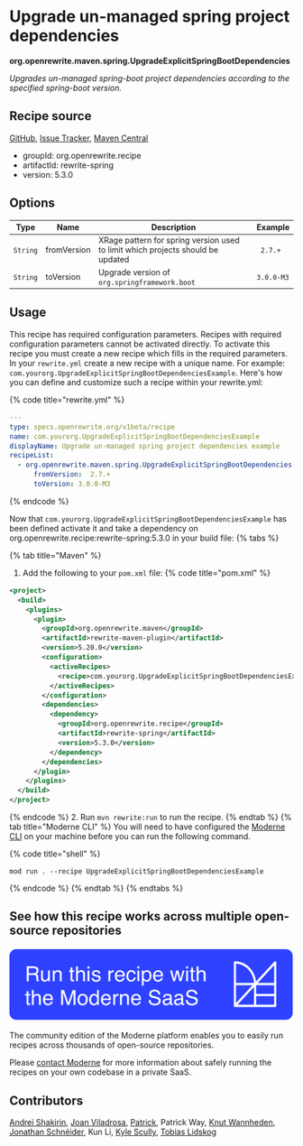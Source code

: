 # Upgrade un-managed spring project dependencies

**org.openrewrite.maven.spring.UpgradeExplicitSpringBootDependencies**

_Upgrades un-managed spring-boot project dependencies according to the specified spring-boot version._

## Recipe source

[GitHub](https://github.com/openrewrite/rewrite-spring/blob/main/src/main/java/org/openrewrite/maven/spring/UpgradeExplicitSpringBootDependencies.java), [Issue Tracker](https://github.com/openrewrite/rewrite-spring/issues), [Maven Central](https://central.sonatype.com/artifact/org.openrewrite.recipe/rewrite-spring/5.3.0/jar)

* groupId: org.openrewrite.recipe
* artifactId: rewrite-spring
* version: 5.3.0

## Options

| Type | Name | Description | Example |
| -- | -- | -- | -- |
| `String` | fromVersion | XRage pattern for spring version used to limit which projects should be updated | ` 2.7.+` |
| `String` | toVersion | Upgrade version of `org.springframework.boot` | `3.0.0-M3` |


## Usage

This recipe has required configuration parameters. Recipes with required configuration parameters cannot be activated directly. To activate this recipe you must create a new recipe which fills in the required parameters. In your `rewrite.yml` create a new recipe with a unique name. For example: `com.yourorg.UpgradeExplicitSpringBootDependenciesExample`.
Here's how you can define and customize such a recipe within your rewrite.yml:

{% code title="rewrite.yml" %}
```yaml
---
type: specs.openrewrite.org/v1beta/recipe
name: com.yourorg.UpgradeExplicitSpringBootDependenciesExample
displayName: Upgrade un-managed spring project dependencies example
recipeList:
  - org.openrewrite.maven.spring.UpgradeExplicitSpringBootDependencies:
      fromVersion:  2.7.+
      toVersion: 3.0.0-M3
```
{% endcode %}

Now that `com.yourorg.UpgradeExplicitSpringBootDependenciesExample` has been defined activate it and take a dependency on org.openrewrite.recipe:rewrite-spring:5.3.0 in your build file:
{% tabs %}

{% tab title="Maven" %}
1. Add the following to your `pom.xml` file:
{% code title="pom.xml" %}
```xml
<project>
  <build>
    <plugins>
      <plugin>
        <groupId>org.openrewrite.maven</groupId>
        <artifactId>rewrite-maven-plugin</artifactId>
        <version>5.20.0</version>
        <configuration>
          <activeRecipes>
            <recipe>com.yourorg.UpgradeExplicitSpringBootDependenciesExample</recipe>
          </activeRecipes>
        </configuration>
        <dependencies>
          <dependency>
            <groupId>org.openrewrite.recipe</groupId>
            <artifactId>rewrite-spring</artifactId>
            <version>5.3.0</version>
          </dependency>
        </dependencies>
      </plugin>
    </plugins>
  </build>
</project>
```
{% endcode %}
2. Run `mvn rewrite:run` to run the recipe.
{% endtab %}
{% tab title="Moderne CLI" %}
You will need to have configured the [Moderne CLI](https://docs.moderne.io/moderne-cli/cli-intro) on your machine before you can run the following command.

{% code title="shell" %}
```shell
mod run . --recipe UpgradeExplicitSpringBootDependenciesExample
```
{% endcode %}
{% endtab %}
{% endtabs %}

## See how this recipe works across multiple open-source repositories

[![Moderne Link Image](/.gitbook/assets/ModerneRecipeButton.png)](https://app.moderne.io/recipes/org.openrewrite.maven.spring.UpgradeExplicitSpringBootDependencies)

The community edition of the Moderne platform enables you to easily run recipes across thousands of open-source repositories.

Please [contact Moderne](https://moderne.io/product) for more information about safely running the recipes on your own codebase in a private SaaS.

## Contributors
[Andrei Shakirin](mailto:andrei.shakirin@gmail.com), [Joan Viladrosa](mailto:joan@moderne.io), [Patrick](mailto:patway99@gmail.com), Patrick Way, [Knut Wannheden](mailto:knut@moderne.io), [Jonathan Schnéider](mailto:jkschneider@gmail.com), Kun Li, [Kyle Scully](mailto:scullykns@gmail.com), [Tobias Lidskog](mailto:tlidskog@paypal.com)
